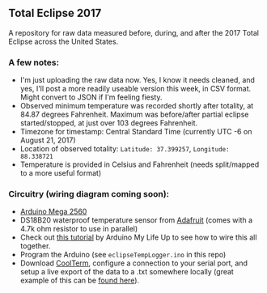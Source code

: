 ## Total Eclipse 2017
A repository for raw data measured before, during, and after the 2017 Total Eclipse across the United States.

### A few notes:
- I'm just uploading the raw data now. Yes, I know it needs cleaned, and yes, I'll post a more readily useable version this week, in CSV format.  Might convert to JSON if I'm feeling fiesty.
- Observed minimum temperature was recorded shortly after totality, at 84.87 degrees Fahrenheit.  Maximum was before/after partial eclipse started/stopped, at just over 103 degrees Fahrenheit.
- Timezone for timestamp: Central Standard Time (currently UTC -6 on August 21, 2017)
- Location of observed totality: `Latitude: 37.399257`, `Longitude: 88.338721`
- Temperature is provided in Celsius and Fahrenheit (needs split/mapped to a more useful format)


### Circuitry (wiring diagram coming soon):
- [Arduino Mega 2560](https://www.amazon.com/Elegoo-EL-CB-003-ATmega2560-ATMEGA16U2-Arduino/dp/B01H4ZLZLQ/ref=sr_1_2_sspa?ie=UTF8&qid=1523631334&sr=8-2-spons&keywords=arduino+mega+2650&psc=1)
- DS18B20 waterproof temperature sensor from [Adafruit](https://www.adafruit.com/product/381) (comes with a 4.7k ohm resistor to use in parallel)
- Check out [this tutorial](https://www.youtube.com/watch?v=OMNB-4CXxtU) by Arduino My Life Up to see how to wire this all together.
- Program the Arduino (see `eclipseTempLogger.ino` in this repo)
- Download [CoolTerm](http://freeware.the-meiers.org/), configure a connection to your serial port, and setup a live export of the data to a .txt somewhere locally (great example of this can be [found here](https://www.youtube.com/watch?v=xqdC__jZILk)).
